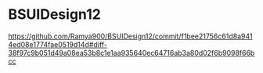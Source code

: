 # BSUIDesign12

https://github.com/Ramya900/BSUIDesign12/commit/f1bee21756c61d8a9414ed08e1774fae0519d14d#diff-38f97c9b051d49a08ea53b8c1e1aa935640ec64716ab3a80d02f6b9098f66bcc
